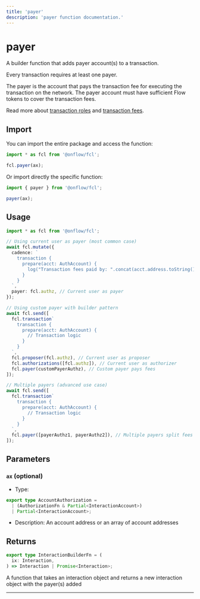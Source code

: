 ```yaml
---
title: 'payer'
description: 'payer function documentation.'
---
```


<!-- THIS DOCUMENT IS AUTO-GENERATED FROM [onflow/fcl/../sdk/src/build/cadence/build-payer.ts](https://github.com/onflow/fcl-js/tree/master/packages/fcl/../sdk/src/build/cadence/build-payer.ts). DO NOT EDIT MANUALLY -->

# payer

A builder function that adds payer account(s) to a transaction.

Every transaction requires at least one payer.

The payer is the account that pays the transaction fee for executing the transaction on the network.
The payer account must have sufficient Flow tokens to cover the transaction fees.

Read more about [transaction roles](https://docs.onflow.org/concepts/transaction-signing/#payer) and [transaction fees](https://docs.onflow.org/concepts/fees/).

## Import

You can import the entire package and access the function:

```typescript
import * as fcl from '@onflow/fcl';

fcl.payer(ax);
```

Or import directly the specific function:

```typescript
import { payer } from '@onflow/fcl';

payer(ax);
```

## Usage

```typescript
import * as fcl from '@onflow/fcl';

// Using current user as payer (most common case)
await fcl.mutate({
  cadence: `
    transaction {
      prepare(acct: AuthAccount) {
        log("Transaction fees paid by: ".concat(acct.address.toString()))
      }
    }
  `,
  payer: fcl.authz, // Current user as payer
});

// Using custom payer with builder pattern
await fcl.send([
  fcl.transaction`
    transaction {
      prepare(acct: AuthAccount) {
        // Transaction logic
      }
    }
  `,
  fcl.proposer(fcl.authz), // Current user as proposer
  fcl.authorizations([fcl.authz]), // Current user as authorizer
  fcl.payer(customPayerAuthz), // Custom payer pays fees
]);

// Multiple payers (advanced use case)
await fcl.send([
  fcl.transaction`
    transaction {
      prepare(acct: AuthAccount) {
        // Transaction logic
      }
    }
  `,
  fcl.payer([payerAuthz1, payerAuthz2]), // Multiple payers split fees
]);
```

## Parameters

### `ax` (optional)

- Type:

```typescript
export type AccountAuthorization =
  | (AuthorizationFn & Partial<InteractionAccount>)
  | Partial<InteractionAccount>;
```

- Description: An account address or an array of account addresses

## Returns

```typescript
export type InteractionBuilderFn = (
  ix: Interaction,
) => Interaction | Promise<Interaction>;
```

A function that takes an interaction object and returns a new interaction object with the payer(s) added

---
